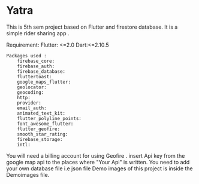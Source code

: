 # Yatra
This is 5th sem project based on Flutter and firestore database. It is a simple rider sharing app .

Requirement:
    Flutter: <=2.0
    Dart:<=2.10.5


    Packages used :
        firebase_core:
        firebase_auth:
        firebase_database:
        fluttertoast:
        google_maps_flutter:
        geolocator:
        geocoding:
        http:
        provider:
        email_auth:
        animated_text_kit:
        flutter_polyline_points:
        font_awesome_flutter:
        flutter_geofire:
        smooth_star_rating:
        firebase_storage:
        intl:
  
  You will need a billing account for using Geofire . insert Api key from the google map api to the places where "Your Api" is written. You need to add your own database file i.e json file
  Demo images of this project is inside the Demoimages file.
  
